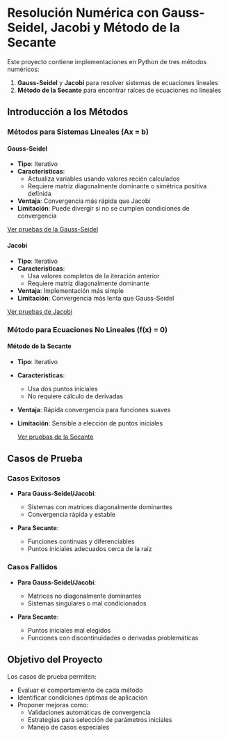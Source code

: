 # Resolución Numérica con Gauss-Seidel, Jacobi y Método de la Secante

Este proyecto contiene implementaciones en Python de tres métodos numéricos:

1. **Gauss-Seidel** y **Jacobi** para resolver sistemas de ecuaciones lineales
2. **Método de la Secante** para encontrar raíces de ecuaciones no lineales

## Introducción a los Métodos

### Métodos para Sistemas Lineales (Ax = b)

#### Gauss-Seidel
- **Tipo**: Iterativo
- **Características**:
  - Actualiza variables usando valores recién calculados
  - Requiere matriz diagonalmente dominante o simétrica positiva definida
- **Ventaja**: Convergencia más rápida que Jacobi
- **Limitación**: Puede divergir si no se cumplen condiciones de convergencia

 [Ver pruebas de la Gauss-Seidel](/T3_SistemaEcuaciones/Métodos_Iteratvos/CasosPruebas/PruebaGauss_Seidel.md)

#### Jacobi
- **Tipo**: Iterativo
- **Características**:
  - Usa valores completos de la iteración anterior
  - Requiere matriz diagonalmente dominante
- **Ventaja**: Implementación más simple
- **Limitación**: Convergencia más lenta que Gauss-Seidel

 [Ver pruebas de Jacobi](/T3_SistemaEcuaciones/Métodos_Iteratvos/CasosPruebas/PruebaJacobi.md)

### Método para Ecuaciones No Lineales (f(x) = 0)

#### Método de la Secante
- **Tipo**: Iterativo
- **Características**:
  - Usa dos puntos iniciales
  - No requiere cálculo de derivadas
- **Ventaja**: Rápida convergencia para funciones suaves
- **Limitación**: Sensible a elección de puntos iniciales

  [Ver pruebas de la Secante](/T3_SistemaEcuaciones/Métodos_Iteratvos/CasosPruebas/PruebaSecante.md)

## Casos de Prueba

### Casos Exitosos
- **Para Gauss-Seidel/Jacobi**:
  - Sistemas con matrices diagonalmente dominantes
  - Convergencia rápida y estable

- **Para Secante**:
  - Funciones continuas y diferenciables
  - Puntos iniciales adecuados cerca de la raíz

### Casos Fallidos
- **Para Gauss-Seidel/Jacobi**:
  - Matrices no diagonalmente dominantes
  - Sistemas singulares o mal condicionados

- **Para Secante**:
  - Puntos iniciales mal elegidos
  - Funciones con discontinuidades o derivadas problemáticas

## Objetivo del Proyecto
Los casos de prueba permiten:
- Evaluar el comportamiento de cada método
- Identificar condiciones óptimas de aplicación
- Proponer mejoras como:
  - Validaciones automáticas de convergencia
  - Estrategias para selección de parámetros iniciales
  - Manejo de casos especiales


